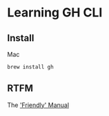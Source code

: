 # Learning GH CLI

## Install

Mac

```bash
brew install gh
```

## RTFM

The ['Friendly' Manual](https://cli.github.com/manual/)
